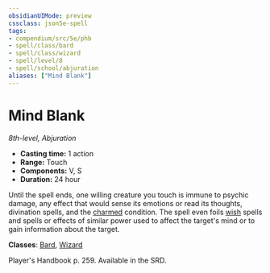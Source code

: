```yaml
---
obsidianUIMode: preview
cssclass: json5e-spell
tags:
- compendium/src/5e/phb
- spell/class/bard
- spell/class/wizard
- spell/level/8
- spell/school/abjuration
aliases: ["Mind Blank"]
---
```

# Mind Blank
*8th-level, Abjuration*  

- **Casting time:** 1 action
- **Range:** Touch
- **Components:** V, S
- **Duration:** 24 hour

Until the spell ends, one willing creature you touch is immune to psychic damage, any effect that would sense its emotions or read its thoughts, divination spells, and the [charmed](../../5e-rules/conditions.md##charmed) condition. The spell even foils [wish](./wish.md#) spells and spells or effects of similar power used to affect the target's mind or to gain information about the target.

**Classes**: [Bard](../classes/bard.md#), [Wizard](../classes/wizard.md#)

Player's Handbook p. 259. Available in the SRD.